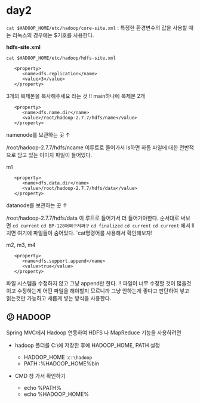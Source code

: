 # day2

`cat $HADOOP_HOME/etc/hadoop/core-site.xml` : 특정한 환경변수의 값을 사용할 때는 리눅스의 경우에는 $기호를 사용한다.​

**hdfs-site.xml** 

`cat $HADOOP_HOME/etc/hadoop/hdfs-site.xml`

```
   <property>
      <name>dfs.replication</name>
      <value>3</value>
   </property>
```

3개의 복제본을 복사해주세요 라는 것 !! main하나에 복제본 2개

```
   <property>
      <name>dfs.name.dir</name>
      <value>/root/hadoop-2.7.7/hdfs/name</value>
   </property>
```

namenode를 보관하는 곳 ↑

/root/hadoop-2.7.7/hdfs/ncame 이루트로 들어가서 ls하면 하둡 파일에 대한 전반적으로 담고 있는 이미지 파일이 들어있다.

m1

```
   <property>
      <name>dfs.data.dir</name>
      <value>/root/hadoop-2.7.7/hdfs/data</value>
   </property>
```

datanode를 보관하는 곳 ↑

/root/hadoop-2.7.7/hdfs/data 이 루트로 들어가서 더 들어가야한다. 순서대로 써보면 `cd current` `cd BP-128어쩌구저쩌구` `cd finalized` `cd current` `cd current` 에서 ll 치면 여기에 파일들이 숨어있다. `cat명령어를 사용해서 확인해보자!

m2, m3, m4

```
   <property>
      <name>dfs.support.append</name>
      <value>true</value>
   </property>
```

파일 시스템을 수정하지 않고 그냥 append만 한다. !! 파일이 너무 수정할 것이 많을것이고 수정하는게 어떤 파일을 해야할지 모르니까 그냥 안하는게 좋다고 판단하여 넣고 읽는것만 가능하고 새롭게 넣는 방식을 사용한다.



## :confused:  HADOOP

Spring MVC에서 Hadoop 연동하여 HDFS 나 MapReduce 기능을 사용하려면

* hadoop 폴더를 C:\에 저장한 후에 HADOOP_HOME, PATH 설정
  * HADOOP_HOME :`c:\hadoop`
  * PATH :%HADOOP_HOME%bin



* CMD 창 가서 확인하기 
  * echo %PATH%
  * echo %HADOOP_HOME%